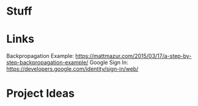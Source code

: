# Stuff

# Links
Backpropagation Example: https://mattmazur.com/2015/03/17/a-step-by-step-backpropagation-example/
Google Sign In: https://developers.google.com/identity/sign-in/web/

# Project Ideas
